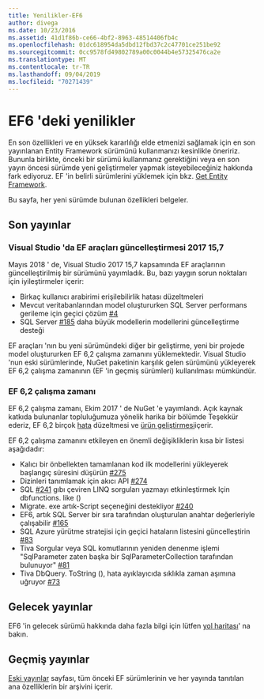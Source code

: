 ```yaml
---
title: Yenilikler-EF6
author: divega
ms.date: 10/23/2016
ms.assetid: 41d1f86b-ce66-4bf2-8963-48514406fb4c
ms.openlocfilehash: 01dc618954da5dbd12fbd37c2c47701ce251be92
ms.sourcegitcommit: 0cc9578fd49802789a00c0044b4e57325476ca2e
ms.translationtype: MT
ms.contentlocale: tr-TR
ms.lasthandoff: 09/04/2019
ms.locfileid: "70271439"
---
```

# <a name="whats-new-in-ef6"></a>EF6 'deki yenilikler

En son özellikleri ve en yüksek kararlılığı elde etmenizi sağlamak için en son yayınlanan Entity Framework sürümünü kullanmanızı kesinlikle öneririz.
Bununla birlikte, önceki bir sürümü kullanmanız gerektiğini veya en son yayın öncesi sürümde yeni geliştirmeler yapmak isteyebileceğiniz hakkında fark ediyoruz.
EF 'in belirli sürümlerini yüklemek için bkz. [Get Entity Framework](~/ef6/fundamentals/install.md).

Bu sayfa, her yeni sürümde bulunan özellikleri belgeler.

## <a name="recent-releases"></a>Son yayınlar

### <a name="ef-tools-update-in-visual-studio-2017-157"></a>Visual Studio 'da EF araçları güncelleştirmesi 2017 15,7

Mayıs 2018 ' de, Visual Studio 2017 15,7 kapsamında EF araçlarının güncelleştirilmiş bir sürümünü yayımladık.
Bu, bazı yaygın sorun noktaları için iyileştirmeler içerir:

- Birkaç kullanıcı arabirimi erişilebilirlik hatası düzeltmeleri
- Mevcut veritabanlarından model oluştururken SQL Server performans gerileme için geçici çözüm [#4](https://github.com/aspnet/entityframework6/issues/4)
- SQL Server [#185](https://github.com/aspnet/EntityFramework6/issues/185) daha büyük modellerin modellerini güncelleştirme desteği

EF araçları 'nın bu yeni sürümündeki diğer bir geliştirme, yeni bir projede model oluştururken EF 6,2 çalışma zamanını yüklemektedir. Visual Studio 'nun eski sürümlerinde, NuGet paketinin karşılık gelen sürümünü yükleyerek EF 6,2 çalışma zamanının (EF 'in geçmiş sürümleri) kullanılması mümkündür.

### <a name="ef-62-runtime"></a>EF 6,2 çalışma zamanı

EF 6,2 çalışma zamanı, Ekim 2017 ' de NuGet 'e yayımlandı.
Açık kaynak katkıda bulunanlar topluluğumuza yönelik harika bir bölümde Teşekkür ederiz, EF 6,2 birçok [hata](https://github.com/aspnet/entityframework6/issues?utf8=%E2%9C%93&q=is%3Aissue%20milestone%3A6.2.0%20is%3Aclosed%20label%3Aclosed-fixed%20-label%3Aarea-tools%20label%3Atype-bug) düzeltmesi ve [ürün geliştirmesi](https://github.com/aspnet/entityframework6/issues?utf8=%E2%9C%93&q=is%3Aissue%20milestone%3A6.2.0%20is%3Aclosed%20label%3Aclosed-fixed%20-label%3Aarea-tools%20label%3Atype-enhancement%20)içerir.

EF 6,2 çalışma zamanını etkileyen en önemli değişikliklerin kısa bir listesi aşağıdadır:

- Kalıcı bir önbellekten tamamlanan kod ilk modellerini yükleyerek başlangıç süresini düşürün [#275](https://github.com/aspnet/EntityFramework6/issues/275)
- Dizinleri tanımlamak için akıcı API [#274](https://github.com/aspnet/EntityFramework6/issues/274)
- SQL [#241](https://github.com/aspnet/EntityFramework6/issues/241) gıbı çeviren LINQ sorguları yazmayı etkinleştirmek Için dbfunctions. like ()
- Migrate. exe artık-Script seçeneğini destekliyor [#240](https://github.com/aspnet/EntityFramework6/issues/240)
- EF6, artık SQL Server bir sıra tarafından oluşturulan anahtar değerleriyle çalışabilir [#165](https://github.com/aspnet/EntityFramework6/issues/165)
- SQL Azure yürütme stratejisi için geçici hataların listesini güncelleştirin [#83](https://github.com/aspnet/EntityFramework6/issues/83)
- Tiva Sorgular veya SQL komutlarının yeniden denenme işlemi "SqlParameter zaten başka bir SqlParameterCollection tarafından bulunuyor" [#81](https://github.com/aspnet/EntityFramework6/issues/81)
- Tiva DbQuery. ToString (), hata ayıklayıcıda sıklıkla zaman aşımına uğruyor [#73](https://github.com/aspnet/EntityFramework6/issues/73)

## <a name="future-releases"></a>Gelecek yayınlar

EF6 'in gelecek sürümü hakkında daha fazla bilgi için lütfen [yol haritası](roadmap.md)' na bakın.

## <a name="past-releases"></a>Geçmiş yayınlar

[Eski yayınlar](past-releases.md) sayfası, tüm önceki EF sürümlerinin ve her yayında tanıtılan ana özelliklerin bir arşivini içerir.
